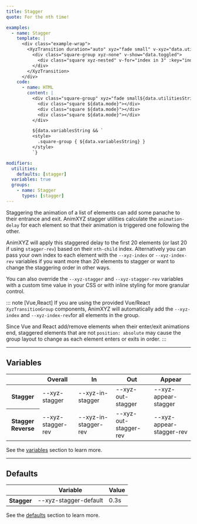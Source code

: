 ```yaml
---
title: Stagger
quote: For the nth time!

examples:
  - name: Stagger
    template: |
      <div class="example-wrap">
        <XyzTransition duration="auto" xyz="fade small" v-xyz="data.utilities" :style="data.variables" v-on="data.listeners">
          <div class="square-group xyz-none" v-show="data.toggled">
            <div class="square xyz-nested" v-for="index in 3" :key="index"></div>
          </div>
        </XyzTransition>
      </div>
    code:
      - name: HTML
        content: |
          <div class="square-group" xyz="fade small${data.utilitiesString && ' ' + data.utilitiesString}">
            <div class="square ${data.mode}"></div>
            <div class="square ${data.mode}"></div>
            <div class="square ${data.mode}"></div>
          </div>

          ${data.variablesString && `
          <style>
            .square-group { ${data.variablesString} }
          </style>
          `}

modifiers:
  utilities:
    defaults: [stagger]
  variables: true
  groups:
    - name: Stagger
      types: [stagger]
---
```


Staggering the animation of a list of elements can add some panache to their entrance and exit. AnimXYZ stagger utilities calculate the `animation-delay` for each element so that their animation is triggered one following the other.

AnimXYZ will apply this staggered delay to the first 20 elements (or last 20 if using `stagger-rev`) based on their `nth-child` index. Alternatively you can pass your own index to each element with the `--xyz-index` or `--xyz-index-rev` variables if you want more than 20 elements to stagger or want to change the staggering order in other ways.

You can also override the `--xyz-stagger` and `--xyz-stagger-rev` variables with a custom time value in your CSS or with inline styling for more granular control.

::: note [Vue,React]
If you are using the provided Vue/React `XyzTransitionGroup` components, AnimXYZ will automatically add the `--xyz-index` and `--xyz-index-rev`for all elements in the group.

Since Vue and React add/remove elements when their enter/exit animations end, staggered elements that are not `position: absolute` may cause the group layout to change as each element enters or exits in order.
:::

---
## Variables

<div class="variables-table table-wrap shadow-scroll">
  <table class="shadow-scroll-content">
    <thead>
      <tr>
        <th></th>
        <th>Overall</th>
        <th>In</th>
        <th>Out</th>
        <th>Appear</th>
      </tr>
    </thead>
    <tbody>
      <tr>
        <th scope="row">Stagger</th>
        <td>--xyz-stagger</td>
        <td>--xyz-in-stagger</td>
        <td>--xyz-out-stagger</td>
        <td>--xyz-appear-stagger</td>
      </tr>
      <tr>
        <th scope="row">Stagger Reverse</th>
        <td>--xyz-stagger-rev</td>
        <td>--xyz-in-stagger-rev</td>
        <td>--xyz-out-stagger-rev</td>
        <td>--xyz-appear-stagger-rev</td>
      </tr>
    </tbody>
  </table>
</div>

See the [variables](#variables) section to learn more.

---
## Defaults

<div class="variables-table table-wrap shadow-scroll">
  <table class="shadow-scroll-content">
    <thead>
      <tr>
        <th></th>
        <th>Variable</th>
        <th>Value</th>
      </tr>
    </thead>
    <tbody>
      <tr>
        <th scope="row">Stagger</th>
        <td>--xyz-stagger-default</td>
        <td>0.3s</td>
      </tr>
    </tbody>
  </table>
</div>

See the [defaults](#defaults) section to learn more.
